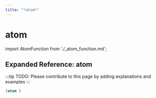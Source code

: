 ```yaml
---
title: "*atom*"
---
```


# atom

import AtomFunction from './_atom_function.md';

<AtomFunction />

## Expanded Reference: atom

:::tip
TODO: Please contribute to this page by adding explanations and examples
:::

```lisp
(atom )
```
